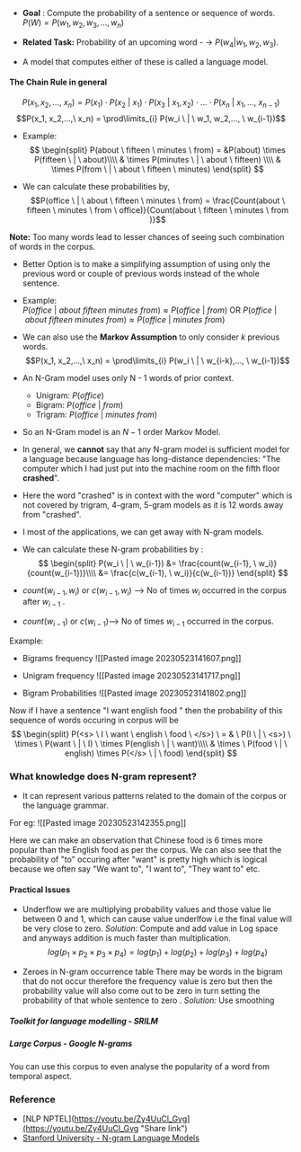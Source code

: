 
-  **Goal** : Compute the probability of a sentence or sequence of words.  $P(W) = P(w_1, w_2, w_3,..., w_n)$
-  **Related Task:**  Probability of an upcoming word - -> $P(w_4 | w_1, w_2, w_3)$.

-   A model that computes either of these is called a language model.

#### The Chain Rule in general
$$P(x_1, x_2,...,\ x_n) = P(x_1)\cdot P(x_2 \ | \ x_1)\cdot P(x_3 \ | \ x_1, x_2) \cdot  ...  \cdot P(x_n \ | \ x_1,..., \ x_{n-1})$$
$$P(x_1, x_2,...,\ x_n) = \prod\limits_{i} P(w_i \ | \ w_1, w_2,..., \ w_{i-1})$$

-  Example:
$$
\begin{split}
P(about \ fifteen \ minutes \ from) = &P(about) \times P(fifteen \ | \ about)\\\\ & \times P(minutes \ | \ about \ fifteen) \\\\ & \times P(from \ | \ about \ fifteen \ minutes)
\end{split}
$$

-  We can calculate these probabilities by,
$$P(office \ | \ about \ fifteen \ minutes \ from) = \frac{Count(about \ fifteen \ minutes \ from \ office)}{Count(about \ fifteen \ minutes \ from )}$$

**Note:**  Too many words lead to lesser chances of seeing such combination of words in the corpus.

-  Better Option is to make a simplifying assumption of using only the previous word or couple of previous words instead of the whole sentence.
-  Example:  
  $P(office \ | \ about \ fifteen \ minutes \ from) \approx P(office \ | \ from)$   OR $P(office \ | \ about \ fifteen \ minutes \ from) \approx P(office \ | \ minutes \ from)$ 

-  We can also use the **Markov Assumption** to only consider  $k$   previous words.
$$P(x_1, x_2,...,\ x_n) = \prod\limits_{i} P(w_i \ | \ w_{i-k},..., \ w_{i-1})$$

-  An N-Gram model uses only N - 1 words of prior context.
	- Unigram:  $P(office)$ 
	- Bigram:  $P(office \ | \ from)$
	- Trigram:  $P(office \ | \ minutes \ from)$
- So an N-Gram model is an  $N - 1$  order Markov Model.

-  In general, we **cannot** say that any N-gram model is sufficient  model for  a  language because language has long-distance dependencies: "The computer which I had just put into the machine room  on the fifth floor **crashed**". 
-  Here the word "crashed" is in context with the word "computer" which is not covered by trigram, 4-gram, 5-gram models as it is 12  words away from "crashed".
- I most of the applications, we can get away with N-gram models.


-  We can calculate these N-gram probabilities by :
  $$
  \begin{split}
  P(w_i \ | \ w_{i-1}) &= \frac{count(w_{i-1}, \ w_i)}{count(w_{i-1})}\\\\
  &= \frac{c(w_{i-1}, \ w_i)}{c(w_{i-1})}
  \end{split}
  $$
  
-  $count(w_{i-1}, w_i)$   or  $c(w_{i-1}, w_i)$ --> No of times  $w_i$  occurred in the corpus after $w_{i-1}$ .
-  $count(w_{i-1})$  or  $c(w_{i-1})$--> No of times  $w_{i-1}$  occurred in the corpus.

Example:
-  Bigrams frequency
![[Pasted image 20230523141607.png]]

-  Unigram frequency
![[Pasted image 20230523141717.png]]

-  Bigram Probabilities
![[Pasted image 20230523141802.png]]

Now if I have a sentence  "I want english food " then the probability of this sequence of words occuring in corpus  will be 
$$
\begin{split}
P(<s> \ I \ want \ english \ food \ </s>) 
\ = & \  P(I \ | \ <s>) \ \times \  P(want \ | \ I) \ \times P(english \ | \ want)\\\\
& \times \ P(food \ | \ english) \times P(</s> \ | \ food)
\end{split}
$$

### What knowledge does N-gram represent?

-  It can represent various patterns related to the domain of the corpus or the language grammar.
  
  For eg:
  ![[Pasted image 20230523142355.png]] 
  
  Here we can make an observation that Chinese food is 6 times more popular than the English food as per the corpus.  We can also see that  the probability of "to" occuring after "want" is pretty high which is logical because we often say "We want to", "I want to", "They want to" etc.


#### Practical Issues

-  Underflow
  we are multiplying probability values and those value lie between 0 and  1,  which can cause  value underlfow i.e the final value will be very close to zero.
  *Solution:*  Compute and add value in Log space and anyways addition is much faster than multiplication.
  $$log(p_1 \times p_2 \times p_3 \times p_4) = log(p_1) + log(p_2) + log(p_3) +log(p_4)$$

-  Zeroes in  N-gram occurrence table
There may be words in the bigram that do not occur therefore the frequency value is zero but then the probability value will also come out to be zero in turn setting the probability of that whole sentence to  zero .	
*Solution:*  Use smoothing


##### Toolkit for language modelling - SRILM
##### Large Corpus - Google N-grams
You can use this corpus to even analyse the popularity of a word from temporal aspect.


### Reference
-  [NLP NPTEL](https://youtu.be/Zy4UuCl_Gvg](https://youtu.be/Zy4UuCl_Gvg "Share link")
-  [Stanford University - N-gram Language Models](https://web.stanford.edu/~jurafsky/slp3/3.pdf)



